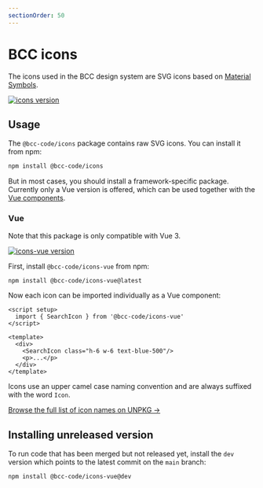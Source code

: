 ```yaml
---
sectionOrder: 50
---
```


# BCC icons
The icons used in the BCC design system are SVG icons based on [Material Symbols](https://fonts.google.com/icons).

[![icons version](https://img.shields.io/npm/v/@bcc-code/icons/latest?label=%40bcc-code%2Ficons)](https://github.com/bcc-code/bcc-icons/releases)

## Usage
The `@bcc-code/icons` package contains raw SVG icons. You can install it from npm:
```sh
npm install @bcc-code/icons
```

But in most cases, you should install a framework-specific package. Currently only a Vue version is offered, which can be used together with the [Vue components](../vue-components/README.md).

### Vue
Note that this package is only compatible with Vue 3.

[![icons-vue version](https://img.shields.io/npm/v/@bcc-code/icons-vue/latest?label=%40bcc-code%2Ficons-vue)](https://github.com/bcc-code/bcc-icons/releases)

First, install `@bcc-code/icons-vue` from npm:

```sh
npm install @bcc-code/icons-vue@latest
```

Now each icon can be imported individually as a Vue component:

```vue
<script setup>
  import { SearchIcon } from '@bcc-code/icons-vue'
</script>

<template>
  <div>
    <SearchIcon class="h-6 w-6 text-blue-500"/>
    <p>...</p>
  </div>
</template>
```

Icons use an upper camel case naming convention and are always suffixed with the word `Icon`.

[Browse the full list of icon names on UNPKG &rarr;](https://unpkg.com/browse/@bcc-code/icons-vue)

## Installing unreleased version
To run code that has been merged but not released yet, install the `dev` version which points to the latest commit on the `main` branch:
```sh
npm install @bcc-code/icons-vue@dev
```
